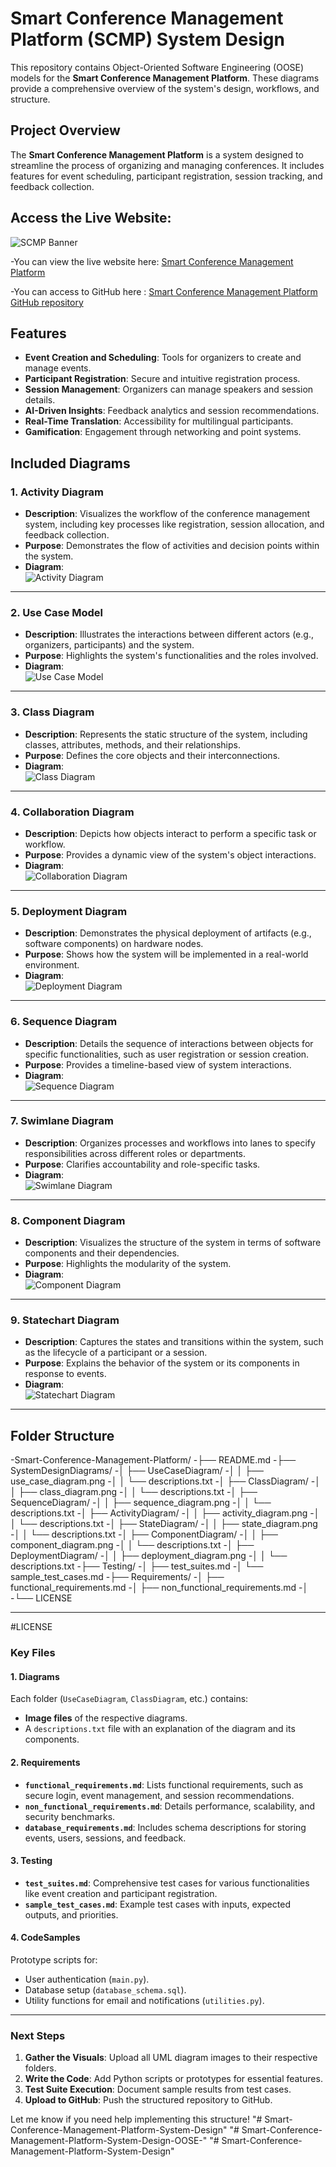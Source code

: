 # Smart Conference Management Platform (SCMP) System Design

This repository contains Object-Oriented Software Engineering (OOSE) models for the **Smart Conference Management Platform**. These diagrams provide a comprehensive overview of the system's design, workflows, and structure.


## Project Overview
The **Smart Conference Management Platform** is a system designed to streamline the process of organizing and managing conferences. It includes features for event scheduling, participant registration, session tracking, and feedback collection.

## Access the Live Website:

![SCMP Banner](./SystemDesignDiagrams/Images/video.gif)


-You can view the live website here: [Smart Conference Management Platform](https://bharathyadav2004.github.io/Smart-Conference-Management-Platform/)

-You can access to GitHub here : [Smart Conference Management Platform GitHub repository](https://github.com/bharathyadav2004/Smart-Conference-Management-Platform)

## Features
- **Event Creation and Scheduling**: Tools for organizers to create and manage events.
- **Participant Registration**: Secure and intuitive registration process.
- **Session Management**: Organizers can manage speakers and session details.
- **AI-Driven Insights**: Feedback analytics and session recommendations.
- **Real-Time Translation**: Accessibility for multilingual participants.
- **Gamification**: Engagement through networking and point systems.


## Included Diagrams

### 1. **Activity Diagram**
   - **Description**: Visualizes the workflow of the conference management system, including key processes like registration, session allocation, and feedback collection.
   - **Purpose**: Demonstrates the flow of activities and decision points within the system.
   - **Diagram**:  
	![Activity Diagram](./SystemDesignDiagrams/ActivityDiagram/ActivityDiagram.png)
	 

---

### 2. **Use Case Model**
   - **Description**: Illustrates the interactions between different actors (e.g., organizers, participants) and the system.
   - **Purpose**: Highlights the system's functionalities and the roles involved.
   - **Diagram**:  
     ![Use Case Model](./SystemDesignDiagrams/UseCaseDiagram/UseCaseDiagram.jpg)

---

### 3. **Class Diagram**
   - **Description**: Represents the static structure of the system, including classes, attributes, methods, and their relationships.
   - **Purpose**: Defines the core objects and their interconnections.
   - **Diagram**:  
     ![Class Diagram](./SystemDesignDiagrams/ClassDiagram/ClassDiagram.jpg)

---

### 4. **Collaboration Diagram**
   - **Description**: Depicts how objects interact to perform a specific task or workflow.
   - **Purpose**: Provides a dynamic view of the system's object interactions.
   - **Diagram**:  
     ![Collaboration Diagram](./SystemDesignDiagrams/CollaborationDiagram/CollaborationDiagram.png)

---

### 5. **Deployment Diagram**
   - **Description**: Demonstrates the physical deployment of artifacts (e.g., software components) on hardware nodes.
   - **Purpose**: Shows how the system will be implemented in a real-world environment.
   - **Diagram**:  
     ![Deployment Diagram](./SystemDesignDiagrams/DeploymentDiagram/DeploymentDiagram.png)

---

### 6. **Sequence Diagram**
   - **Description**: Details the sequence of interactions between objects for specific functionalities, such as user registration or session creation.
   - **Purpose**: Provides a timeline-based view of system interactions.
   - **Diagram**:  
     ![Sequence Diagram](./SystemDesignDiagrams/SequenceDiagram/SequenceDiagram.png)

---

### 7. **Swimlane Diagram**
   - **Description**: Organizes processes and workflows into lanes to specify responsibilities across different roles or departments.
   - **Purpose**: Clarifies accountability and role-specific tasks.
   - **Diagram**:  
     ![Swimlane Diagram](./SystemDesignDiagrams/SwimlaneDiagram/SwimlaneDiagram.png)

---

### 8. **Component Diagram**
   - **Description**: Visualizes the structure of the system in terms of software components and their dependencies.
   - **Purpose**: Highlights the modularity of the system.
   - **Diagram**:  
     ![Component Diagram](./SystemDesignDiagrams/ComponentDiagram/ComponentDiagram.png)

---

### 9. **Statechart Diagram**
   - **Description**: Captures the states and transitions within the system, such as the lifecycle of a participant or a session.
   - **Purpose**: Explains the behavior of the system or its components in response to events.
   - **Diagram**:  
     ![Statechart Diagram](./SystemDesignDiagrams/StateDiagram/StateChartDiagram.png)

---

## Folder Structure
-Smart-Conference-Management-Platform/
-├── README.md
-├── SystemDesignDiagrams/
-│   ├── UseCaseDiagram/
-│   │   ├── use_case_diagram.png
-│   │   └── descriptions.txt
-│   ├── ClassDiagram/
-│   │   ├── class_diagram.png
-│   │   └── descriptions.txt
-│   ├── SequenceDiagram/
-│   │   ├── sequence_diagram.png
-│   │   └── descriptions.txt
-│   ├── ActivityDiagram/
-│   │   ├── activity_diagram.png
-│   │   └── descriptions.txt
-│   ├── StateDiagram/
-│   │   ├── state_diagram.png
-│   │   └── descriptions.txt
-│   ├── ComponentDiagram/
-│   │   ├── component_diagram.png
-│   │   └── descriptions.txt
-│   ├── DeploymentDiagram/
-│   │   ├── deployment_diagram.png
-│   │   └── descriptions.txt
-├── Testing/
-│   ├── test_suites.md
-│   └── sample_test_cases.md
-├── Requirements/
-│   ├── functional_requirements.md
-│   ├── non_functional_requirements.md
-│
-└── LICENSE


---

#LICENSE

### **Key Files**

#### **1. Diagrams**
Each folder (`UseCaseDiagram`, `ClassDiagram`, etc.) contains:
- **Image files** of the respective diagrams.
- A `descriptions.txt` file with an explanation of the diagram and its components.

#### **2. Requirements**
- **`functional_requirements.md`**: Lists functional requirements, such as secure login, event management, and session recommendations.
- **`non_functional_requirements.md`**: Details performance, scalability, and security benchmarks.
- **`database_requirements.md`**: Includes schema descriptions for storing events, users, sessions, and feedback.

#### **3. Testing**
- **`test_suites.md`**: Comprehensive test cases for various functionalities like event creation and participant registration.
- **`sample_test_cases.md`**: Example test cases with inputs, expected outputs, and priorities.

#### **4. CodeSamples**
Prototype scripts for:
- User authentication (`main.py`).
- Database setup (`database_schema.sql`).
- Utility functions for email and notifications (`utilities.py`).

---

### Next Steps
1. **Gather the Visuals**: Upload all UML diagram images to their respective folders.
2. **Write the Code**: Add Python scripts or prototypes for essential features.
3. **Test Suite Execution**: Document sample results from test cases.
4. **Upload to GitHub**: Push the structured repository to GitHub.

Let me know if you need help implementing this structure!
"# Smart-Conference-Management-Platform-System-Design" 
"# Smart-Conference-Management-Platform-System-Design-OOSE-" 
"# Smart-Conference-Management-Platform-System-Design" 
